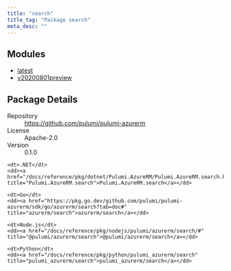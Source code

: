```yaml
---
title: "search"
title_tag: "Package search"
meta_desc: ""
---
```


<!-- WARNING: this file was generated by Pulumi Docs Generator. -->
<!-- Do not edit by hand unless you're certain you know what you are doing! -->



<h2 id="modules">Modules</h2>
<ul class="api">
    <li><a href="latest/" title="latest"><span class="symbol module"></span>latest</a></li>
    <li><a href="v20200801preview/" title="v20200801preview"><span class="symbol module"></span>v20200801preview</a></li>
</ul>

<h2 id="package-details">Package Details</h2>
<dl class="package-details">
	<dt>Repository</dt>
	<dd><a href="https://github.com/pulumi/pulumi-azurerm">https://github.com/pulumi/pulumi-azurerm</a></dd>
	<dt>License</dt>
	<dd>Apache-2.0</dd>
	<dt>Version</dt>
	<dd>0.1.0</dd>
</dl>



<dl class="tabular">

    <dt>.NET</dt>
    <dd><a href="/docs/reference/pkg/dotnet/Pulumi.AzureRM/Pulumi.AzureRM.search.html" title="Pulumi.AzureRM.search">Pulumi.AzureRM.search</a></dd>

    <dt>Go</dt>
    <dd><a href="https://pkg.go.dev/github.com/pulumi/pulumi-azurerm/sdk/go/azurerm/search?tab=doc#" title="azurerm/search">azurerm/search</a></dd>

    <dt>Node.js</dt>
    <dd><a href="/docs/reference/pkg/nodejs/pulumi/azurerm/search/#" title="@pulumi/azurerm/search">@pulumi/azurerm/search</a></dd>

    <dt>Python</dt>
    <dd><a href="/docs/reference/pkg/python/pulumi_azurerm/search" title="pulumi_azurerm/search">pulumi_azurerm/search</a></dd>

</dl>


